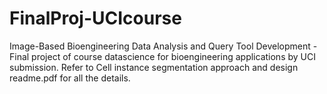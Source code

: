 # FinalProj-UCIcourse
Image-Based Bioengineering Data Analysis and Query Tool Development - Final project of course datascience for bioengineering applications by UCI submission.
Refer to Cell instance segmentation approach and design readme.pdf for all the details.
